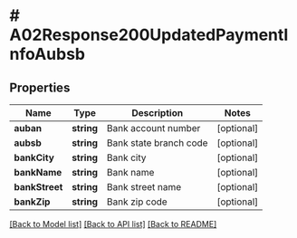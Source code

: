 # # A02Response200UpdatedPaymentInfoAubsb

## Properties

Name | Type | Description | Notes
------------ | ------------- | ------------- | -------------
**auban** | **string** | Bank account number | [optional]
**aubsb** | **string** | Bank state branch code | [optional]
**bankCity** | **string** | Bank city | [optional]
**bankName** | **string** | Bank name | [optional]
**bankStreet** | **string** | Bank street name | [optional]
**bankZip** | **string** | Bank zip code | [optional]

[[Back to Model list]](../../README.md#models) [[Back to API list]](../../README.md#endpoints) [[Back to README]](../../README.md)
